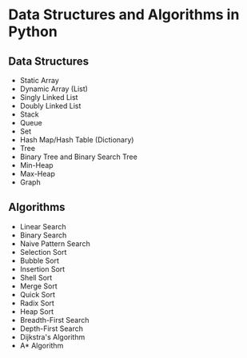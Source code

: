 # Data Structures and Algorithms in Python

## Data Structures

- Static Array
- Dynamic Array (List)
- Singly Linked List
- Doubly Linked List
- Stack
- Queue
- Set
- Hash Map/Hash Table (Dictionary)
- Tree
- Binary Tree and Binary Search Tree
- Min-Heap
- Max-Heap
- Graph


## Algorithms

- Linear Search
- Binary Search
- Naive Pattern Search
- Selection Sort
- Bubble Sort
- Insertion Sort
- Shell Sort
- Merge Sort 
- Quick Sort
- Radix Sort
- Heap Sort
- Breadth-First Search
- Depth-First Search
- Dijkstra's Algorithm
- A* Algorithm
